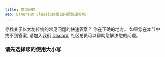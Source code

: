```yaml
---
title: 常见问题
seo: Ethereum Classic的常见问题快速答案。
---
```


寻找关于以太坊传统的常见问题的快速答案？ 你在正确的地方。 如果您在本节中找不到答案, 请加入我们 [Discord](https://ethereumclassic.org/discord), 社区成员可以帮助您解决您的问题。

### 请先选择您的使用大小写

